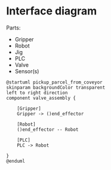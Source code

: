 # Interface diagram

Parts:
- Gripper
- Robot
- Jig
- PLC
- Valve
- Sensor(s)

```plantuml
@startuml pickup_parcel_from_coveyor
skinparam backgroundColor transparent
left to right direction
component valve_assembly {

    [Gripper]
    Gripper -> ()end_effector

    [Robot]
    ()end_effector -- Robot

    [PLC]
    PLC -> Robot

}
@enduml
```
